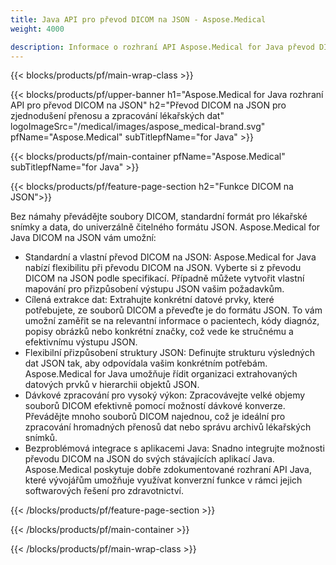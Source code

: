 ```yaml
---
title: Java API pro převod DICOM na JSON - Aspose.Medical
weight: 4000

description: Informace o rozhraní API Aspose.Medical for Java převod DICOM na JSON
---
```


{{< blocks/products/pf/main-wrap-class >}}

{{< blocks/products/pf/upper-banner h1="Aspose.Medical for Java rozhraní API pro převod DICOM na JSON" h2="Převod DICOM na JSON pro zjednodušení přenosu a zpracování lékařských dat" logoImageSrc="/medical/images/aspose_medical-brand.svg" pfName="Aspose.Medical" subTitlepfName="for Java" >}}

{{< blocks/products/pf/main-container pfName="Aspose.Medical" subTitlepfName="for Java" >}}

{{< blocks/products/pf/feature-page-section h2="Funkce DICOM na JSON">}}

<p>Bez námahy převádějte soubory DICOM, standardní formát pro lékařské snímky a data, do univerzálně čitelného formátu JSON. Aspose.Medical for Java DICOM na JSON vám umožní:</p>

<ul>
<li>Standardní a vlastní převod DICOM na JSON: Aspose.Medical for Java nabízí flexibilitu při převodu DICOM na JSON. Vyberte si z převodu DICOM na JSON podle specifikací. Případně můžete vytvořit vlastní mapování pro přizpůsobení výstupu JSON vašim požadavkům.</li>
<li>Cílená extrakce dat: Extrahujte konkrétní datové prvky, které potřebujete, ze souborů DICOM a převeďte je do formátu JSON. To vám umožní zaměřit se na relevantní informace o pacientech, kódy diagnóz, popisy obrázků nebo konkrétní značky, což vede ke stručnému a efektivnímu výstupu JSON.</li>
<li>Flexibilní přizpůsobení struktury JSON: Definujte strukturu výsledných dat JSON tak, aby odpovídala vašim konkrétním potřebám. Aspose.Medical for Java umožňuje řídit organizaci extrahovaných datových prvků v hierarchii objektů JSON.</li>
<li>Dávkové zpracování pro vysoký výkon: Zpracovávejte velké objemy souborů DICOM efektivně pomocí možností dávkové konverze. Převádějte mnoho souborů DICOM najednou, což je ideální pro zpracování hromadných přenosů dat nebo správu archivů lékařských snímků.</li>
<li>Bezproblémová integrace s aplikacemi Java: Snadno integrujte možnosti převodu DICOM na JSON do svých stávajících aplikací Java.  Aspose.Medical poskytuje dobře zdokumentované rozhraní API Java, které vývojářům umožňuje využívat konverzní funkce v rámci jejich softwarových řešení pro zdravotnictví.</li>
</ul>

{{< /blocks/products/pf/feature-page-section >}}

{{< /blocks/products/pf/main-container >}}

{{< /blocks/products/pf/main-wrap-class >}}